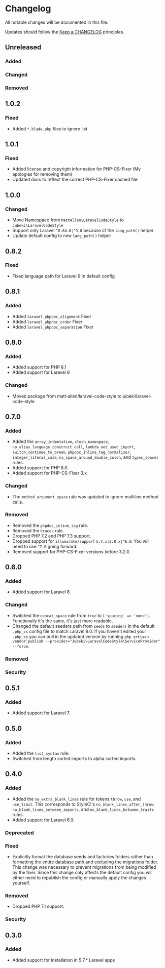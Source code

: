 # Changelog

All notable changes will be documented in this file.

Updates should follow the [Keep a CHANGELOG](http://keepachangelog.com/) principles.

## Unreleased

### Added
### Changed 
### Removed 

## 1.0.2

### Fixed
- Added `*.blade.php` files to ignore list

## 1.0.1

### Fixed
- Added license and copyright information for PHP-CS-Fixer (My apologies for removing them)
- Updated docs to reflect the correct PHP-CS-Fixer cached file 

## 1.0.0

### Changed
- Move Namespace from `MattAllan\LaravelCodeStyle` to `Jubeki\LaravelCodeStyle`
- Support only Laravel `^8.64.0|^9.0` because of the `lang_path()` helper
- Update default config to new `lang_path()` helper

## 0.8.2

### Fixed
- Fixed language path for Laravel 9 in default config

## 0.8.1

### Added
- Added `laravel_phpdoc_alignment` Fixer
- Added `laravel_phpdoc_order` Fixer
- Added `laravel_phpdoc_separation` Fixer

## 0.8.0

### Added
- Added support for PHP 8.1
- Added support for Laravel 9

### Changed
- Moved package from matt-allan/laravel-code-style to jubeki/laravel-code-style

## 0.7.0

### Added

- Added the `array_indentation`, `clean_namespace`, `no_alias_language_construct_call`, `lambda_not_used_import`, `switch_continue_to_break`, `phpdoc_inline_tag_normalizer`, `integer_literal_case`, `no_space_around_double_colon`, and `types_spaces` rules.
- Added support for PHP 8.0.
- Added support for PHP-CS-Fixer 3.x

### Changed

- The `method_argument_space` rule was updated to ignore multiline method calls.

### Removed

- Removed the `phpdoc_inline_tag` rule.
- Removed the `braces` rule.
- Dropped PHP 7.2 and PHP 7.3 support.
- Dropped support for `illuminate/support` `5.7.x|5.8.x|^6.0`. You will need to use `^7.0` going forward.
- Removed support for PHP-CS-Fixer versions before 3.2.0.

## 0.6.0

### Added

- Added support for Laravel 8.

### Changed

- Switched the `concat_space` rule from `true` to `['spacing' => 'none']`. Functionally it's the same, it's just more readable.
- Changed the default seeders path from `seeds` to `seeders` in the default `.php_cs` config file to match Laravel 8.0. If you haven't edited your `.php_cs` you can pull in the updated version by running `php artisan vendor:publish --provider="Jubeki\LaravelCodeStyle\ServiceProvider" --force`.

### Removed

### Security

## 0.5.1

### Added

- Added support for Laravel 7.

## 0.5.0

### Added

- Added the `list_syntax` rule.
- Switched from length sorted imports to alpha sorted imports.

## 0.4.0

### Added

- Added the `no_extra_blank_lines` rule for tokens `throw`, `use`, and `use_trait`. This corresponds to StyleCI's `no_blank_lines_after_throw`, `no_blank_lines_between_imports`, and `no_blank_lines_between_traits`
rules.
- Added support for Laravel 6.0.

### Deprecated

### Fixed

- Explicitly format the database seeds and factories folders rather than formatting the entire database path and excluding the migrations folder. This change was necessary to prevent migrations from being modified by the fixer. Since this change only affects the default config you will either need to republish the config or manually apply the changes yourself.

### Removed

- Dropped PHP 7.1 support.

### Security

## 0.3.0

### Added

- Added support for installation in 5.7.* Laravel apps
